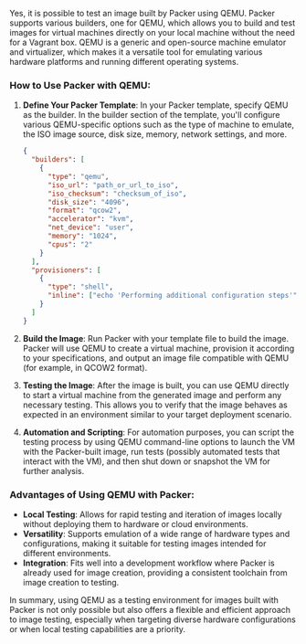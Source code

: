Yes, it is possible to test an image built by Packer using QEMU. Packer supports various builders,  one for QEMU, which allows you to build and test images for virtual machines directly on your local machine without the need for a Vagrant box. QEMU is a generic and open-source machine emulator and virtualizer, which makes it a versatile tool for emulating various hardware platforms and running different operating systems.

### How to Use Packer with QEMU:

1. **Define Your Packer Template**: In your Packer template, specify QEMU as the builder. In the builder section of the template, you'll configure various QEMU-specific options such as the type of machine to emulate, the ISO image source, disk size, memory, network settings, and more.

    ```json
    {
      "builders": [
        {
          "type": "qemu",
          "iso_url": "path_or_url_to_iso",
          "iso_checksum": "checksum_of_iso",
          "disk_size": "4096",
          "format": "qcow2",
          "accelerator": "kvm",
          "net_device": "user",
          "memory": "1024",
          "cpus": "2"
        }
      ],
      "provisioners": [
        {
          "type": "shell",
          "inline": ["echo 'Performing additional configuration steps'"]
        }
      ]
    }
    ```

2. **Build the Image**: Run Packer with your template file to build the image. Packer will use QEMU to create a virtual machine, provision it according to your specifications, and output an image file compatible with QEMU (for example, in QCOW2 format).

3. **Testing the Image**: After the image is built, you can use QEMU directly to start a virtual machine from the generated image and perform any necessary testing. This allows you to verify that the image behaves as expected in an environment similar to your target deployment scenario.

4. **Automation and Scripting**: For automation purposes, you can script the testing process by using QEMU command-line options to launch the VM with the Packer-built image, run tests (possibly automated tests that interact with the VM), and then shut down or snapshot the VM for further analysis.

### Advantages of Using QEMU with Packer:

- **Local Testing**: Allows for rapid testing and iteration of images locally without deploying them to  hardware or cloud environments.
- **Versatility**: Supports emulation of a wide range of hardware types and configurations, making it suitable for testing images intended for different environments.
- **Integration**: Fits well into a development workflow where Packer is already used for image creation, providing a consistent toolchain from image creation to testing.

In summary, using QEMU as a testing environment for images built with Packer is not only possible but also offers a flexible and efficient approach to image testing, especially when targeting diverse hardware configurations or when local testing capabilities are a priority.
